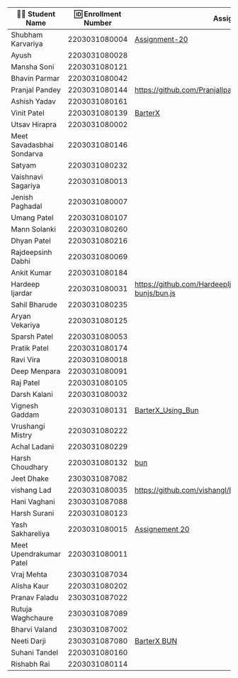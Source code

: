 | 👩‍🎓 Student Name       | 🆔 Enrollment Number | Assignment 20 URL | GitHub Repo |
|-----------------------|----------------------|-------------------|-------------|
| Shubham Karvariya     | 2203031080004        | [Assignment-20](https://github.com/5hubhm/BarterX/blob/Bun_code/index.js)|[Github](https://github.com/5hubhm/BarterX/blob/Bun_code)
| Ayush                 | 2203031080028        |                   |             |
| Mansha Soni           | 2203031080121        |                   |             |
| Bhavin Parmar         | 2203031080042        |                   |             |
| Pranjal Pandey        | 2203031080144        | https://github.com/Pranjallpandey1504/BarterX/tree/assignment20                  | https://github.com/Pranjallpandey1504/BarterX            |
| Ashish Yadav          | 2203031080161        |                   |             |
| Vinit Patel           | 2203031080139        | [BarterX](https://github.com/Vinitpatel28/BarterX/blob/bunapp/index.js)| [GitHub](https://github.com/Vinitpatel28/BarterX/tree/bunapp)|
| Utsav Hirapra         | 2203031080002        |                   |             |
| Meet Savadasbhai Sondarva | 2203031080146    |                   |             |
| Satyam                | 2203031080232        |                   |             |
| Vaishnavi Sagariya    | 2203031080013        |                   |             |
| Jenish Paghadal       | 2203031080007        |                   |             |
| Umang Patel           | 2203031080107        |                   |             |
| Mann Solanki          | 2203031080260        |                   |             |
| Dhyan Patel           | 2203031080216        |                   |             |
| Rajdeepsinh Dabhi     | 2203031080069        |                   |             |
| Ankit Kumar           | 2203031080184        |                   |             |
| Hardeep Ijardar       | 2203031080031        |https://github.com/HardeepIjardar/BarterX/blob/feature-bunjs/bun.js|https://github.com/HardeepIjardar/BarterX|
| Sahil Bharude         | 2203031080235        |                   |             |
| Aryan Vekariya        | 2203031080125        |                   |             |
| Sparsh Patel          | 2203031080053        |                   |             |
| Pratik Patel          | 2203031080174        |                   |             |
| Ravi Vira             | 2203031080018        |                   |             |
| Deep Menpara          | 2203031080091        |                   |             |
| Raj Patel             | 2203031080105        |                   |             |
| Darsh Kalani          | 2203031080032        |                   |             |
| Vignesh Gaddam        | 2203031080131        |[BarterX_Using_Bun](https://github.com/mrvigneshgaddam/BarterX/blob/bun-app/index.js)|[GitHub](https://github.com/mrvigneshgaddam/BarterX)|
| Vrushangi Mistry      | 2203031080222        |                   |             |
| Achal Ladani          | 2203031080229        |                   |             |
| Harsh Choudhary       | 2203031080132        |[bun](https://github.com/mrHarshchoudhary/BarterX/blob/bun-app/index.js)                   |[git](https://github.com/mrHarshchoudhary/BarterX/tree/bun-app)             |
| Jeet Dhake            | 2303031087082        |                   |             |
| vishang Lad           | 2203031080035        |https://github.com/vishangl/Bun-/blob/main/index.js|https://github.com/vishangl/Bun-|
| Hani Vaghani          | 2303031087088        |                   |             |
| Harsh Surani          | 2203031080123        |                   |             |
| Yash Sakhareliya      | 2203031080015        |[Assignement 20](https://github.com/YashSakhareliya/BarterX/blob/bun/index.js)| [GitHub](https://github.com/YashSakhareliya/BarterX/tree/bun)  |
| Meet Upendrakumar Patel | 2203031080011      |                   |             |
| Vraj Mehta            | 2303031087034        |                   |             |
| Alisha Kaur           | 2203031080202        |                   |             |
| Pranav Faladu         | 2303031087022        |                   |             |
| Rutuja Waghchaure     | 2303031087089        |                   |             |
| Bharvi Valand         | 2303031087002        |                   |             |
| Neeti Darji           | 2303031087080        |[BarterX BUN](https://github.com/Neetidarji/BarterX/blob/bun/index1.js)|[Github](https://github.com/Neetidarji/BarterX/tree/bun)|
| Suhani Tandel         | 2203031080160        |                   |             |
| Rishabh Rai           | 2203031080114        |                   |             |
